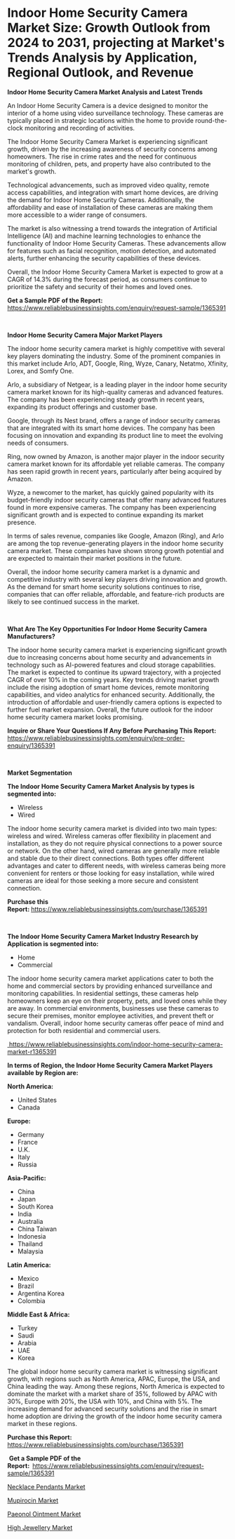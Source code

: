 <p><h1>Indoor Home Security Camera Market Size: Growth Outlook from 2024 to 2031, projecting at Market's Trends Analysis by Application, Regional Outlook, and Revenue</h1></p><p><strong>Indoor Home Security Camera Market Analysis and Latest Trends</strong></p>
<p><p>An Indoor Home Security Camera is a device designed to monitor the interior of a home using video surveillance technology. These cameras are typically placed in strategic locations within the home to provide round-the-clock monitoring and recording of activities.</p><p>The Indoor Home Security Camera Market is experiencing significant growth, driven by the increasing awareness of security concerns among homeowners. The rise in crime rates and the need for continuous monitoring of children, pets, and property have also contributed to the market's growth.</p><p>Technological advancements, such as improved video quality, remote access capabilities, and integration with smart home devices, are driving the demand for Indoor Home Security Cameras. Additionally, the affordability and ease of installation of these cameras are making them more accessible to a wider range of consumers.</p><p>The market is also witnessing a trend towards the integration of Artificial Intelligence (AI) and machine learning technologies to enhance the functionality of Indoor Home Security Cameras. These advancements allow for features such as facial recognition, motion detection, and automated alerts, further enhancing the security capabilities of these devices.</p><p>Overall, the Indoor Home Security Camera Market is expected to grow at a CAGR of 14.3% during the forecast period, as consumers continue to prioritize the safety and security of their homes and loved ones.</p></p>
<p><strong>Get a Sample PDF of the Report:&nbsp;</strong> <a href="https://www.reliablebusinessinsights.com/enquiry/request-sample/1365391">https://www.reliablebusinessinsights.com/enquiry/request-sample/1365391</a></p>
<p>&nbsp;</p>
<p><strong>Indoor Home Security Camera Major Market Players</strong></p>
<p><p>The indoor home security camera market is highly competitive with several key players dominating the industry. Some of the prominent companies in this market include Arlo, ADT, Google, Ring, Wyze, Canary, Netatmo, Xfinity, Lorex, and Somfy One.</p><p>Arlo, a subsidiary of Netgear, is a leading player in the indoor home security camera market known for its high-quality cameras and advanced features. The company has been experiencing steady growth in recent years, expanding its product offerings and customer base.</p><p>Google, through its Nest brand, offers a range of indoor security cameras that are integrated with its smart home devices. The company has been focusing on innovation and expanding its product line to meet the evolving needs of consumers.</p><p>Ring, now owned by Amazon, is another major player in the indoor security camera market known for its affordable yet reliable cameras. The company has seen rapid growth in recent years, particularly after being acquired by Amazon.</p><p>Wyze, a newcomer to the market, has quickly gained popularity with its budget-friendly indoor security cameras that offer many advanced features found in more expensive cameras. The company has been experiencing significant growth and is expected to continue expanding its market presence.</p><p>In terms of sales revenue, companies like Google, Amazon (Ring), and Arlo are among the top revenue-generating players in the indoor home security camera market. These companies have shown strong growth potential and are expected to maintain their market positions in the future.</p><p>Overall, the indoor home security camera market is a dynamic and competitive industry with several key players driving innovation and growth. As the demand for smart home security solutions continues to rise, companies that can offer reliable, affordable, and feature-rich products are likely to see continued success in the market.</p></p>
<p>&nbsp;</p>
<p><strong>What Are The Key Opportunities For Indoor Home Security Camera Manufacturers?</strong></p>
<p><p>The indoor home security camera market is experiencing significant growth due to increasing concerns about home security and advancements in technology such as AI-powered features and cloud storage capabilities. The market is expected to continue its upward trajectory, with a projected CAGR of over 10% in the coming years. Key trends driving market growth include the rising adoption of smart home devices, remote monitoring capabilities, and video analytics for enhanced security. Additionally, the introduction of affordable and user-friendly camera options is expected to further fuel market expansion. Overall, the future outlook for the indoor home security camera market looks promising.</p></p>
<p><strong>Inquire or Share Your Questions If Any Before Purchasing This Report:</strong> <a href="https://www.reliablebusinessinsights.com/enquiry/pre-order-enquiry/1365391">https://www.reliablebusinessinsights.com/enquiry/pre-order-enquiry/1365391</a></p>
<p>&nbsp;</p>
<p><strong>Market Segmentation</strong></p>
<p><strong>The Indoor Home Security Camera Market Analysis by types is segmented into:</strong></p>
<p><ul><li>Wireless</li><li>Wired</li></ul></p>
<p><p>The indoor home security camera market is divided into two main types: wireless and wired. Wireless cameras offer flexibility in placement and installation, as they do not require physical connections to a power source or network. On the other hand, wired cameras are generally more reliable and stable due to their direct connections. Both types offer different advantages and cater to different needs, with wireless cameras being more convenient for renters or those looking for easy installation, while wired cameras are ideal for those seeking a more secure and consistent connection.</p></p>
<p><strong>Purchase this Report:&nbsp;</strong><a href="https://www.reliablebusinessinsights.com/purchase/1365391">https://www.reliablebusinessinsights.com/purchase/1365391</a></p>
<p>&nbsp;</p>
<p><strong>The Indoor Home Security Camera Market Industry Research by Application is segmented into:</strong></p>
<p><ul><li>Home</li><li>Commercial</li></ul></p>
<p><p>The indoor home security camera market applications cater to both the home and commercial sectors by providing enhanced surveillance and monitoring capabilities. In residential settings, these cameras help homeowners keep an eye on their property, pets, and loved ones while they are away. In commercial environments, businesses use these cameras to secure their premises, monitor employee activities, and prevent theft or vandalism. Overall, indoor home security cameras offer peace of mind and protection for both residential and commercial users.</p></p>
<p><a href="https://www.reliablebusinessinsights.com/indoor-home-security-camera-market-r1365391">&nbsp;https://www.reliablebusinessinsights.com/indoor-home-security-camera-market-r1365391</a></p>
<p><strong>In terms of Region, the Indoor Home Security Camera Market Players available by Region are:</strong></p>
<p>
    <p> <strong> North America: </strong>
        <ul>
            <li>United States</li>
            <li>Canada</li>
        </ul>
        </p> 
    <p> <strong> Europe: </strong>
        <ul>
            <li>Germany</li>
            <li>France</li>
            <li>U.K.</li>
            <li>Italy</li>
            <li>Russia</li>
        </ul>
        </p> 
    <p> <strong> Asia-Pacific: </strong>
        <ul>
            <li>China</li>
            <li>Japan</li>
            <li>South Korea</li>
            <li>India</li>
            <li>Australia</li>
            <li>China Taiwan</li>
            <li>Indonesia</li>
            <li>Thailand</li>
            <li>Malaysia</li>
        </ul>
        </p> 
    <p> <strong> Latin America: </strong>
        <ul>
            <li>Mexico</li>
            <li>Brazil</li>
            <li>Argentina Korea</li>
            <li>Colombia</li>
        </ul>
        </p> 
    <p> <strong> Middle East & Africa: </strong>
        <ul>
            <li>Turkey</li>
            <li>Saudi</li>
            <li>Arabia</li>
            <li>UAE</li>
            <li>Korea</li>
        </ul>
    </p>
    </p>
<p><p>The global indoor home security camera market is witnessing significant growth, with regions such as North America, APAC, Europe, the USA, and China leading the way. Among these regions, North America is expected to dominate the market with a market share of 35%, followed by APAC with 30%, Europe with 20%, the USA with 10%, and China with 5%. The increasing demand for advanced security solutions and the rise in smart home adoption are driving the growth of the indoor home security camera market in these regions.</p></p>
<p><strong>Purchase this Report: </strong><a href="https://www.reliablebusinessinsights.com/purchase/1365391">https://www.reliablebusinessinsights.com/purchase/1365391</a></p>
<p>&nbsp;<strong>Get a Sample PDF of the Report:&nbsp;&nbsp;</strong><a href="https://www.reliablebusinessinsights.com/enquiry/request-sample/1365391">https://www.reliablebusinessinsights.com/enquiry/request-sample/1365391</a></p>
<p><strong></strong></p>
<p><p><a href="https://www.linkedin.com/pulse/necklace-pendants-market-global-regional-analysis-focus-er0kc">Necklace Pendants Market</a></p><p><a href="https://github.com/ctanaka235/Market-Research-Report-List-1/blob/main/mupirocin-market.md">Mupirocin Market</a></p><p><a href="https://github.com/JermaineCrona2023/Market-Research-Report-List-1/blob/main/paeonol-ointment-market.md">Paeonol Ointment Market</a></p><p><a href="https://www.linkedin.com/pulse/high-jewellery-market-trends-analysis-opportunities-challenges-bblmc">High Jewellery Market</a></p></p>